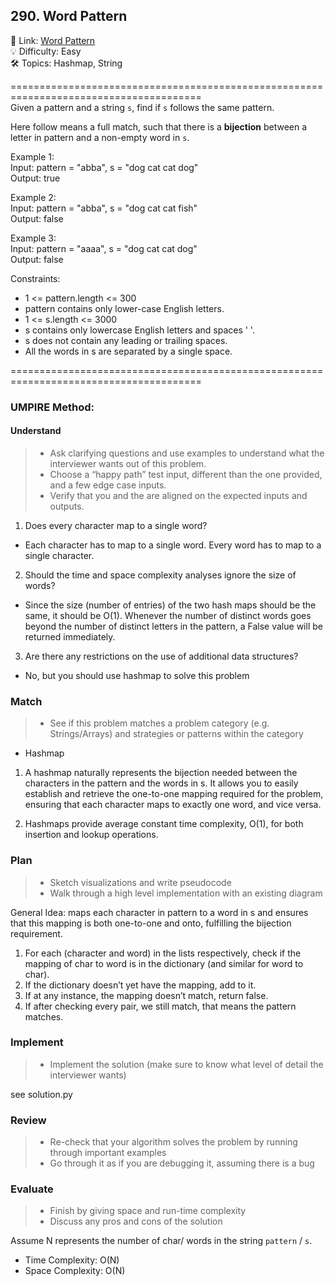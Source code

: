 ## 290. Word Pattern
🔗  Link: [Word Pattern](https://leetcode.com/problems/word-pattern/description/)<br>
💡 Difficulty: Easy<br>
🛠️ Topics: Hashmap, String<br>

=======================================================================================<br>
Given a pattern and a string `s`, find if `s` follows the same pattern.

Here follow means a full match, such that there is a **bijection** between a letter in pattern and a non-empty word in `s`.

Example 1:<br>
Input: pattern = "abba", s = "dog cat cat dog"<br>
Output: true<br>

Example 2:<br>
Input: pattern = "abba", s = "dog cat cat fish"<br>
Output: false<br>

Example 3:<br>
Input: pattern = "aaaa", s = "dog cat cat dog"<br>
Output: false<br>


Constraints:<br>
- 1 <= pattern.length <= 300
- pattern contains only lower-case English letters.
- 1 <= s.length <= 3000
- s contains only lowercase English letters and spaces ' '.
- s does not contain any leading or trailing spaces.
- All the words in s are separated by a single space.

=======================================================================================<br>
### UMPIRE Method:
#### Understand

> - Ask clarifying questions and use examples to understand what the interviewer wants out of this problem.
> - Choose a “happy path” test input, different than the one provided, and a few edge case inputs. 
> - Verify that you and the    are aligned on the expected inputs and outputs.
1. Does every character map to a single word?
- Each character has to map to a single word. Every word has to map to a single character.
2. Should the time and space complexity analyses ignore the size of words?
- Since the size (number of entries) of the two hash maps should be the same, it should be O(1). Whenever the number of distinct words goes beyond the number of distinct letters in the pattern, a False value will be returned immediately.
3. Are there any restrictions on the use of additional data structures?
-  No, but you should use hashmap to solve this problem


### Match
> - See if this problem matches a problem category (e.g. Strings/Arrays) and strategies or patterns within the category


- Hashmap<br>
1) A hashmap naturally represents the bijection needed between the characters in the pattern and the words in s. It allows you to easily establish and retrieve the one-to-one mapping required for the problem, ensuring that each character maps to exactly one word, and vice versa.

2) Hashmaps provide average constant time complexity, O(1), for both insertion and lookup operations.



### Plan
> - Sketch visualizations and write pseudocode
> - Walk through a high level implementation with an existing diagram

General Idea: maps each character in pattern to a word in s and ensures that this mapping is both one-to-one and onto, fulfilling the bijection requirement.


1. For each (character and word) in the lists respectively, check if the mapping of char to word is in the dictionary (and similar for word to char). 
2. If the dictionary doesn’t yet have the mapping, add to it.
3. If at any instance, the mapping doesn’t match, return false. 
4. If after checking every pair, we still match, that means the pattern matches.

### Implement
> - Implement the solution (make sure to know what level of detail the interviewer wants)

see solution.py

### Review
> - Re-check that your algorithm solves the problem by running through important examples
> - Go through it as if you are debugging it, assuming there is a bug
### Evaluate
> - Finish by giving space and run-time complexity
> - Discuss any pros and cons of the solution

Assume N represents the number of char/ words in the string `pattern` / `s`.


- Time Complexity: O(N)
- Space Complexity: O(N)
  